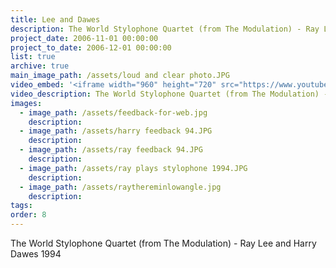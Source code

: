 ```yaml
---
title: Lee and Dawes
description: The World Stylophone Quartet (from The Modulation) - Ray Lee and Harry Dawes 1994
project_date: 2006-11-01 00:00:00
project_to_date: 2006-12-01 00:00:00
list: true
archive: true
main_image_path: /assets/loud and clear photo.JPG
video_embed: '<iframe width="960" height="720" src="https://www.youtube-nocookie.com/embed/xrGZMKvnUro?rel=0" frameborder="0" allowfullscreen></iframe>'
video_description: The World Stylophone Quartet (from The Modulation) - Ray Lee and Harry Dawes 1994
images:
  - image_path: /assets/feedback-for-web.jpg
    description:
  - image_path: /assets/harry feedback 94.JPG
    description:
  - image_path: /assets/ray feedback 94.JPG
    description:
  - image_path: /assets/ray plays stylophone 1994.JPG
    description:
  - image_path: /assets/raythereminlowangle.jpg
    description:
tags:
order: 8
---
```

The World Stylophone Quartet (from The Modulation) - Ray Lee and Harry Dawes 1994